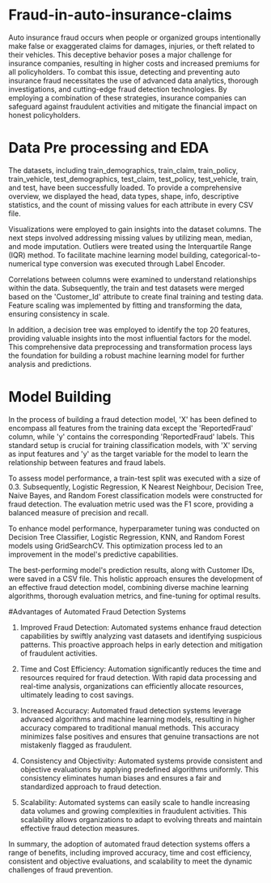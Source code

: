 # Fraud-in-auto-insurance-claims
Auto insurance fraud occurs when people or organized groups intentionally make false or exaggerated claims for damages, injuries, or theft related to their vehicles. This deceptive behavior poses a major challenge for insurance companies, resulting in higher costs and increased premiums for all policyholders. To combat this issue, detecting and preventing auto insurance fraud necessitates the use of advanced data analytics, thorough investigations, and cutting-edge fraud detection technologies. By employing a combination of these strategies, insurance companies can safeguard against fraudulent activities and mitigate the financial impact on honest policyholders.

# Data Pre processing and EDA
The datasets, including train_demographics, train_claim, train_policy, train_vehicle, test_demographics, test_claim, test_policy, test_vehicle, train, and test, have been successfully loaded. To provide a comprehensive overview, we displayed the head, data types, shape, info, descriptive statistics, and the count of missing values for each attribute in every CSV file.

Visualizations were employed to gain insights into the dataset columns. The next steps involved addressing missing values by utilizing mean, median, and mode imputation. Outliers were treated using the Interquartile Range (IQR) method. To facilitate machine learning model building, categorical-to-numerical type conversion was executed through Label Encoder.

Correlations between columns were examined to understand relationships within the data. Subsequently, the train and test datasets were merged based on the 'Customer_Id' attribute to create final training and testing data. Feature scaling was implemented by fitting and transforming the data, ensuring consistency in scale.

In addition, a decision tree was employed to identify the top 20 features, providing valuable insights into the most influential factors for the model. This comprehensive data preprocessing and transformation process lays the foundation for building a robust machine learning model for further analysis and predictions.

# Model Building
In the process of building a fraud detection model, 'X' has been defined to encompass all features from the training data except the 'ReportedFraud' column, while 'y' contains the corresponding 'ReportedFraud' labels. This standard setup is crucial for training classification models, with 'X' serving as input features and 'y' as the target variable for the model to learn the relationship between features and fraud labels.

To assess model performance, a train-test split was executed with a size of 0.3. Subsequently, Logistic Regression, K Nearest Neighbour, Decision Tree, Naive Bayes, and Random Forest classification models were constructed for fraud detection. The evaluation metric used was the F1 score, providing a balanced measure of precision and recall.

To enhance model performance, hyperparameter tuning was conducted on Decision Tree Classifier, Logistic Regression, KNN, and Random Forest models using GridSearchCV. This optimization process led to an improvement in the model's predictive capabilities.

The best-performing model's prediction results, along with Customer IDs, were saved in a CSV file. This holistic approach ensures the development of an effective fraud detection model, combining diverse machine learning algorithms, thorough evaluation metrics, and fine-tuning for optimal results.



#Advantages of Automated Fraud Detection Systems

1. Improved Fraud Detection:
Automated systems enhance fraud detection capabilities by swiftly analyzing vast datasets and identifying suspicious patterns. This proactive approach helps in early detection and mitigation of fraudulent activities.

2. Time and Cost Efficiency:
Automation significantly reduces the time and resources required for fraud detection. With rapid data processing and real-time analysis, organizations can efficiently allocate resources, ultimately leading to cost savings.

3. Increased Accuracy:
Automated fraud detection systems leverage advanced algorithms and machine learning models, resulting in higher accuracy compared to traditional manual methods. This accuracy minimizes false positives and ensures that genuine transactions are not mistakenly flagged as fraudulent.

4. Consistency and Objectivity:
Automated systems provide consistent and objective evaluations by applying predefined algorithms uniformly. This consistency eliminates human biases and ensures a fair and standardized approach to fraud detection.

5. Scalability:
Automated systems can easily scale to handle increasing data volumes and growing complexities in fraudulent activities. This scalability allows organizations to adapt to evolving threats and maintain effective fraud detection measures.

In summary, the adoption of automated fraud detection systems offers a range of benefits, including improved accuracy, time and cost efficiency, consistent and objective evaluations, and scalability to meet the dynamic challenges of fraud prevention.

